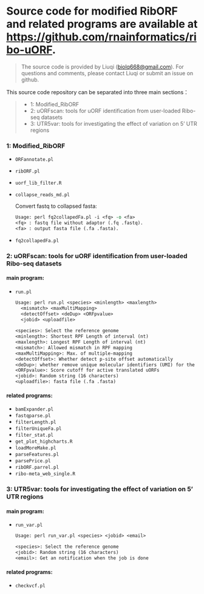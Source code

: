 # Source code for modified RibORF and related programs are available at https://github.com/rnainformatics/ribo-uORF.

> The source code is provided by Liuqi (biolq668@gmail.com). For questions and comments, please contact Liuqi or submit an issue on github.

This source code repository can be separated into three main sections：

> - 1: Modified_RibORF
> - 2: uORFscan: tools for uORF identification from user-loaded Ribo-seq datasets
> - 3: UTR5var: tools for investigating the effect of variation on 5’ UTR regions

### 1: Modified_RibORF

- `ORFannotate.pl`

- `ribORF.pl`

- `uorf_lib_filter.R`

- `collapse_reads_md.pl`

  Convert fastq to collapsed fasta:

  ```perl
  Usage: perl fq2collapedFa.pl -i <fq> -o <fa>
  <fq> : fastq file without adaptor (.fq .fastq).
  <fa> : output fasta file (.fa .fasta).
  ```

- `fq2collapedFa.pl`

### 2: uORFscan: tools for uORF identification from user-loaded Ribo-seq datasets

####  main program:

- `run.pl`   

  ```txt
  Usage: perl run.pl <species> <minlength> <maxlength>
  	<mismatch> <maxMultiMapping> 
  	<detectOffset> <deDup> <ORFpvalue> 
  	<jobid> <uploadfile>
  	
  <species>: Select the reference genome 
  <minlength>: Shortest RPF Length of interval (nt)
  <maxlength>: Longest RPF Length of interval (nt)
  <mismatch>: Allowed mismatch in RPF mapping
  <maxMultiMapping>: Max. of multiple-mapping
  <detectOffset>: Whether detect p-site offset automatically
  <deDup>: whether remove unique molecular identifiers (UMI) for the Ribo-seq data which used UMI to differentiate biological duplicates from PCR duplicates
  <ORFpvalue>: Score cutoff for active translated uORFs
  <jobid>: Random string (16 characters)
  <uploadfile>: fasta file (.fa .fasta)
  ```

#### related programs:

- `bamExpander.pl`
- `fastqparse.pl`
- `filterLength.pl`
- `filterUniqueFa.pl`
- `filter_stat.pl`
- `get_plot_highcharts.R`
- `loadMoreMake.pl`
- `parseFeatures.pl`
- `parsePrice.pl`
- `ribORF.parrel.pl`
- `ribo-meta_web_single.R`

### 3: UTR5var: tools for investigating the effect of variation on 5’ UTR regions

####  main program:
- `run_var.pl` 

  ```txt
  Usage: perl run_var.pl <species> <jobid> <email>
  
  <species>: Select the reference genome
  <jobid>: Random string (16 characters)
  <email>: Get an notification when the job is done 
  ```
####  related programs:
- `checkvcf.pl`

